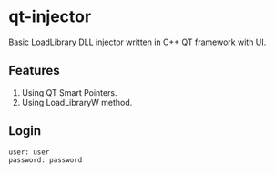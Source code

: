 # qt-injector
Basic LoadLibrary DLL injector written in C++ QT framework with UI.

## Features
  1. Using QT Smart Pointers.
  2. Using LoadLibraryW method.

## Login
```
user: user
password: password
```
